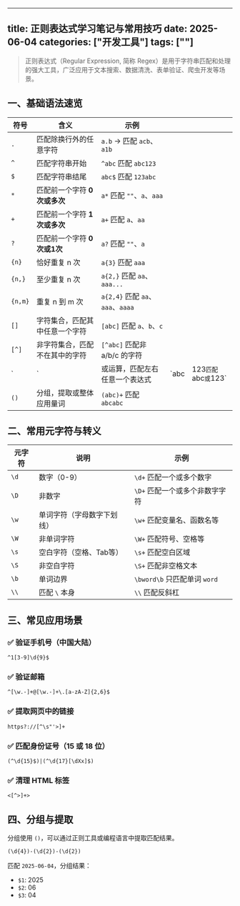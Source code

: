 ---
title: 正则表达式学习笔记与常用技巧
date: 2025-06-04
categories: ["开发工具"]
tags: [""]
------------------------------

> 正则表达式（Regular Expression, 简称 Regex）是用于字符串匹配和处理的强大工具，广泛应用于文本搜索、数据清洗、表单验证、爬虫开发等场景。

## 一、基础语法速览

| 符号      | 含义                | 示例                            |       |                    |
| ------- | ----------------- | ----------------------------- | ----- | ------------------ |
| `.`     | 匹配除换行外的任意字符       | `a.b` → 匹配 `acb`、`a1b`        |       |                    |
| `^`     | 匹配字符串开始           | `^abc` 匹配 `abc123`            |       |                    |
| `$`     | 匹配字符串结尾           | `abc$` 匹配 `123abc`            |       |                    |
| `*`     | 匹配前一个字符 **0次或多次** | `a*` 匹配 `""`、`a`、`aaa`        |       |                    |
| `+`     | 匹配前一个字符 **1次或多次** | `a+` 匹配 `a`、`aa`              |       |                    |
| `?`     | 匹配前一个字符 **0次或1次** | `a?` 匹配 `""`、`a`              |       |                    |
| `{n}`   | 恰好重复 n 次          | `a{3}` 匹配 `aaa`               |       |                    |
| `{n,}`  | 至少重复 n 次          | `a{2,}` 匹配 `aa`、`aaa...`      |       |                    |
| `{n,m}` | 重复 n 到 m 次        | `a{2,4}` 匹配 `aa`、`aaa`、`aaaa` |       |                    |
| `[]`    | 字符集合，匹配其中任意一个字符   | `[abc]` 匹配 `a`、`b`、`c`        |       |                    |
| `[^]`   | 非字符集合，匹配不在其中的字符   | `[^abc]` 匹配非 a/b/c 的字符        |       |                    |
| \`      | \`                | 或运算，匹配左右任意一个表达式               | \`abc | 123`匹配`abc`或`123\` |
| `()`    | 分组，提取或整体应用量词      | `(abc)+` 匹配 `abcabc`          |       |                    |

## 二、常用元字符与转义

| 元字符  | 说明            | 示例                      |
| ---- | ------------- | ----------------------- |
| `\d` | 数字（0-9）       | `\d+` 匹配一个或多个数字         |
| `\D` | 非数字           | `\D+` 匹配一个或多个非数字字符      |
| `\w` | 单词字符（字母数字下划线） | `\w+` 匹配变量名、函数名等        |
| `\W` | 非单词字符         | `\W+` 匹配符号、空格等          |
| `\s` | 空白字符（空格、Tab等） | `\s+` 匹配空白区域            |
| `\S` | 非空白字符         | `\S+` 匹配非空格文本           |
| `\b` | 单词边界          | `\bword\b` 只匹配单词 `word` |
| `\\` | 匹配 `\` 本身     | `\\` 匹配反斜杠              |


## 三、常见应用场景

### ✅ 验证手机号（中国大陆）

```regex
^1[3-9]\d{9}$
```

### ✅ 验证邮箱

```regex
^[\w.-]+@[\w.-]+\.[a-zA-Z]{2,6}$
```

### ✅ 提取网页中的链接

```regex
https?://[^\s"'>]+  
```

### ✅ 匹配身份证号（15 或 18 位）

```regex
(^\d{15}$)|(^\d{17}[\dXx]$)
```

### ✅ 清理 HTML 标签

```regex
<[^>]+>
```


## 四、分组与提取

分组使用 `()`，可以通过正则工具或编程语言中提取匹配结果。

```regex
(\d{4})-(\d{2})-(\d{2})
```

匹配 `2025-06-04`，分组结果：

* `$1`: 2025
* `$2`: 06
* `$3`: 04